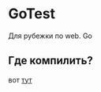 # GoTest
Для рубежки по web. Go

## Где компилить?
вот [тут](https://www.tutorialspoint.com/execute_golang_online.php)
